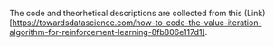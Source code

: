 The code and theorhetical descriptions are collected from this (Link)[https://towardsdatascience.com/how-to-code-the-value-iteration-algorithm-for-reinforcement-learning-8fb806e117d1].